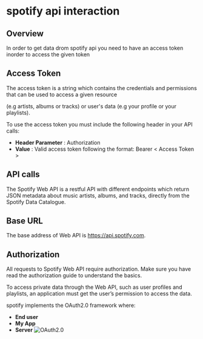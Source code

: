 # spotify api interaction
## Overview
In order to get data drom spotify api you need to have an access token inorder to access the given token

## Access Token

The access token is a string which contains the credentials and permissions that can be used to access a given resource 

(e.g artists, albums or tracks) or user's data (e.g your profile or your playlists).

To use the access token you must include the following header in your API calls:

- **Header Parameter** : Authorization
- **Value** : Valid access token following the format: Bearer < Access Token >

## API calls
The Spotify Web API is a restful API with different endpoints which return JSON metadata about music artists, albums, and tracks, directly from the Spotify Data Catalogue.

## Base URL
The base address of Web API is https://api.spotify.com.

## Authorization
All requests to Spotify Web API require authorization. Make sure you have read the authorization guide to understand the basics.

To access private data through the Web API, such as user profiles and playlists, an application must get the user’s permission to access the data.

spotify implements the OAuth2.0 framework where: 
 - **End user**
 - **My App**
 - **Server**
![OAuth2.0](https://developer.spotify.com/images/documentation/web-api/auth_intro.png)
